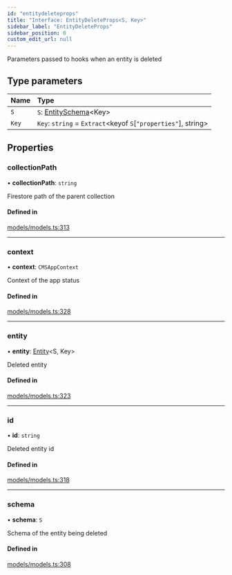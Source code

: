 ```yaml
---
id: "entitydeleteprops"
title: "Interface: EntityDeleteProps<S, Key>"
sidebar_label: "EntityDeleteProps"
sidebar_position: 0
custom_edit_url: null
---
```


Parameters passed to hooks when an entity is deleted

## Type parameters

| Name | Type |
| :------ | :------ |
| `S` | `S`: [EntitySchema](entityschema.md)<Key\> |
| `Key` | `Key`: `string` = `Extract`<keyof `S`[``"properties"``], string\> |

## Properties

### collectionPath

• **collectionPath**: `string`

Firestore path of the parent collection

#### Defined in

[models/models.ts:313](https://github.com/Camberi/firecms/blob/42dd384/src/models/models.ts#L313)

___

### context

• **context**: `CMSAppContext`

Context of the app status

#### Defined in

[models/models.ts:328](https://github.com/Camberi/firecms/blob/42dd384/src/models/models.ts#L328)

___

### entity

• **entity**: [Entity](entity.md)<S, Key\>

Deleted entity

#### Defined in

[models/models.ts:323](https://github.com/Camberi/firecms/blob/42dd384/src/models/models.ts#L323)

___

### id

• **id**: `string`

Deleted entity id

#### Defined in

[models/models.ts:318](https://github.com/Camberi/firecms/blob/42dd384/src/models/models.ts#L318)

___

### schema

• **schema**: `S`

Schema of the entity being deleted

#### Defined in

[models/models.ts:308](https://github.com/Camberi/firecms/blob/42dd384/src/models/models.ts#L308)
